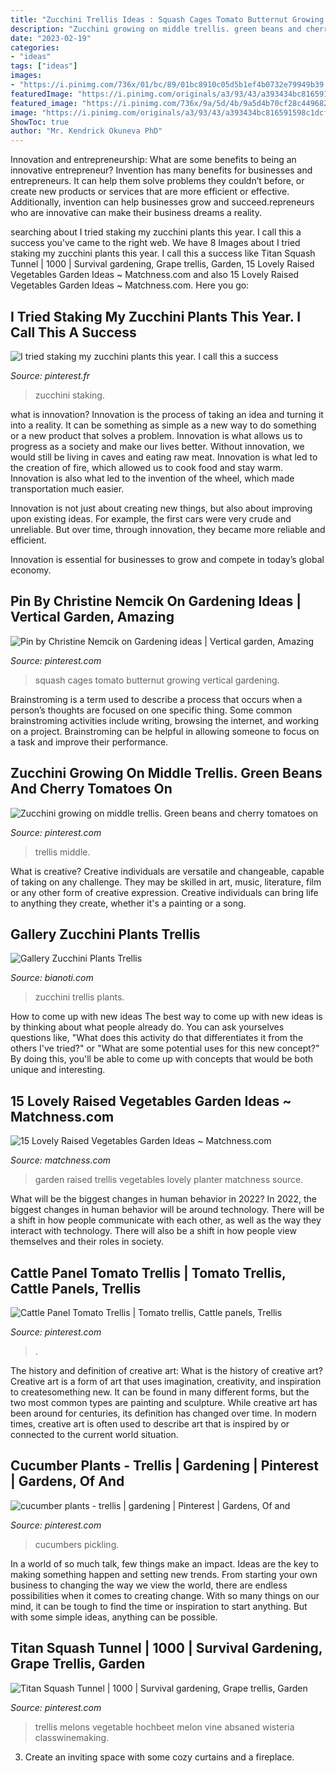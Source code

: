 ```yaml
---
title: "Zucchini Trellis Ideas : Squash Cages Tomato Butternut Growing Vertical Gardening"
description: "Zucchini growing on middle trellis. green beans and cherry tomatoes on"
date: "2023-02-19"
categories:
- "ideas"
tags: ["ideas"]
images:
- "https://i.pinimg.com/736x/01/bc/89/01bc8910c05d5b1ef4b0732e79949b39.jpg"
featuredImage: "https://i.pinimg.com/originals/a3/93/43/a393434bc816591598c1dcf1d84286f6.jpg"
featured_image: "https://i.pinimg.com/736x/9a/5d/4b/9a5d4b70cf28c449682c4277ce0933dc.jpg"
image: "https://i.pinimg.com/originals/a3/93/43/a393434bc816591598c1dcf1d84286f6.jpg"
ShowToc: true
author: "Mr. Kendrick Okuneva PhD"
---
```



Innovation and entrepreneurship: What are some benefits to being an innovative entrepreneur?
Invention has many benefits for businesses and entrepreneurs. It can help them solve problems they couldn’t before, or create new products or services that are more efficient or effective. Additionally, invention can help businesses grow and succeed.repreneurs who are innovative can make their business dreams a reality.

	

		
searching about I tried staking my zucchini plants this year. I call this a success you've came to the right web. We have 8 Images about I tried staking my zucchini plants this year. I call this a success like Titan Squash Tunnel | 1000 | Survival gardening, Grape trellis, Garden, 15 Lovely Raised Vegetables Garden Ideas ~ Matchness.com and also 15 Lovely Raised Vegetables Garden Ideas ~ Matchness.com. Here you go:
		
    
## I Tried Staking My Zucchini Plants This Year. I Call This A Success

<img loading=lazy src="https://i.pinimg.com/736x/01/bc/89/01bc8910c05d5b1ef4b0732e79949b39.jpg" onerror="this.onerror=null;this.src='https://tse1.mm.bing.net/th?id=OIP.P8ZyIZDDObUgrk0fbTk5mgHaJ3&amp;pid=15.1';" alt="I tried staking my zucchini plants this year. I call this a success">

_Source: pinterest.fr_

>zucchini staking. 

	

what is innovation?
Innovation is the process of taking an idea and turning it into a reality. It can be something as simple as a new way to do something or a new product that solves a problem. Innovation is what allows us to progress as a society and make our lives better.
Without innovation, we would still be living in caves and eating raw meat. Innovation is what led to the creation of fire, which allowed us to cook food and stay warm. Innovation is also what led to the invention of the wheel, which made transportation much easier.

Innovation is not just about creating new things, but also about improving upon existing ideas. For example, the first cars were very crude and unreliable. But over time, through innovation, they became more reliable and efficient.

Innovation is essential for businesses to grow and compete in today’s global economy.

    
## Pin By Christine Nemcik On Gardening Ideas | Vertical Garden, Amazing

<img loading=lazy src="https://i.pinimg.com/736x/6b/9f/74/6b9f74c2fd3b45c74a49d17fb32c1c9d--butternut-squash-landscaping.jpg" onerror="this.onerror=null;this.src='https://tse2.mm.bing.net/th?id=OIP.I2TTJUX7qPDnl7V14B5aUwHaFj&amp;pid=15.1';" alt="Pin by Christine Nemcik on Gardening ideas | Vertical garden, Amazing">

_Source: pinterest.com_

>squash cages tomato butternut growing vertical gardening. 

	

Brainstroming is a term used to describe a process that occurs when a person’s thoughts are focused on one specific thing. Some common brainstroming activities include writing, browsing the internet, and working on a project. Brainstroming can be helpful in allowing someone to focus on a task and improve their performance.

    
## Zucchini Growing On Middle Trellis. Green Beans And Cherry Tomatoes On

<img loading=lazy src="https://i.pinimg.com/originals/4a/8e/43/4a8e43ca84956c659fb15676e1d9b131.jpg" onerror="this.onerror=null;this.src='https://tse4.mm.bing.net/th?id=OIP.sqeZ8CDNGmaevggu4InrPQHaEK&amp;pid=15.1';" alt="Zucchini growing on middle trellis. Green beans and cherry tomatoes on">

_Source: pinterest.com_

>trellis middle. 

	

What is creative?
Creative individuals are versatile and changeable, capable of taking on any challenge. They may be skilled in art, music, literature, film or any other form of creative expression. Creative individuals can bring life to anything they create, whether it's a painting or a song.

    
## Gallery Zucchini Plants Trellis

<img loading=lazy src="http://i29.photobucket.com/albums/c290/bella-trix/183-8359_IMG.jpg" onerror="this.onerror=null;this.src='https://tse3.mm.bing.net/th?id=OIP.KUgVH9kv7er0cTrQU1ykvwHaFj&amp;pid=15.1';" alt="Gallery Zucchini Plants Trellis">

_Source: bianoti.com_

>zucchini trellis plants. 

	

How to come up with new ideas
The best way to come up with new ideas is by thinking about what people already do. You can ask yourselves questions like, "What does this activity do that differentiates it from the others I've tried?" or "What are some potential uses for this new concept?" By doing this, you'll be able to come up with concepts that would be both unique and interesting.

    
## 15 Lovely Raised Vegetables Garden Ideas ~ Matchness.com

<img loading=lazy src="https://i1.wp.com/matchness.com/wp-content/uploads/2018/01/Apex-Trellis-Planter.jpg?resize=820%2C1230" onerror="this.onerror=null;this.src='https://tse1.mm.bing.net/th?id=OIP.UIr_C3hcQCqo3EfJ_nFQBAHaLH&amp;pid=15.1';" alt="15 Lovely Raised Vegetables Garden Ideas ~ Matchness.com">

_Source: matchness.com_

>garden raised trellis vegetables lovely planter matchness source. 

	

What will be the biggest changes in human behavior in 2022?
In 2022, the biggest changes in human behavior will be around technology. There will be a shift in how people communicate with each other, as well as the way they interact with technology. There will also be a shift in how people view themselves and their roles in society.

    
## Cattle Panel Tomato Trellis | Tomato Trellis, Cattle Panels, Trellis

<img loading=lazy src="https://i.pinimg.com/736x/9a/5d/4b/9a5d4b70cf28c449682c4277ce0933dc.jpg" onerror="this.onerror=null;this.src='https://tse4.mm.bing.net/th?id=OIP.6hv6mUs9Zolax-yp7nJ37QHaJ3&amp;pid=15.1';" alt="Cattle Panel Tomato Trellis | Tomato trellis, Cattle panels, Trellis">

_Source: pinterest.com_

>. 

	

The history and definition of creative art: What is the history of creative art?
Creative art is a form of art that uses imagination, creativity, and inspiration to createsomething new. It can be found in many different forms, but the two most common types are painting and sculpture. While creative art has been around for centuries, its definition has changed over time. In modern times, creative art is often used to describe art that is inspired by or connected to the current world situation.

    
## Cucumber Plants - Trellis | Gardening | Pinterest | Gardens, Of And

<img loading=lazy src="https://s-media-cache-ak0.pinimg.com/736x/24/02/91/240291ed0df20a8d012b65e15d340f3b.jpg" onerror="this.onerror=null;this.src='https://tse4.mm.bing.net/th?id=OIP.MwJlFUG9mUtyGoemIp45TgHaLH&amp;pid=15.1';" alt="cucumber plants - trellis | gardening | Pinterest | Gardens, Of and">

_Source: pinterest.com_

>cucumbers pickling. 

	

In a world of so much talk, few things make an impact. Ideas are the key to making something happen and setting new trends. From starting your own business to changing the way we view the world, there are endless possibilities when it comes to creating change. With so many things on our mind, it can be tough to find the time or inspiration to start anything. But with some simple ideas, anything can be possible.

    
## Titan Squash Tunnel | 1000 | Survival Gardening, Grape Trellis, Garden

<img loading=lazy src="https://i.pinimg.com/originals/a3/93/43/a393434bc816591598c1dcf1d84286f6.jpg" onerror="this.onerror=null;this.src='https://tse2.mm.bing.net/th?id=OIP.rwz7a2nFb3FvbiC0AzJ8fQHaJ4&amp;pid=15.1';" alt="Titan Squash Tunnel | 1000 | Survival gardening, Grape trellis, Garden">

_Source: pinterest.com_

>trellis melons vegetable hochbeet melon vine absaned wisteria classwinemaking. 

	

3. Create an inviting space with some cozy curtains and a fireplace. 

